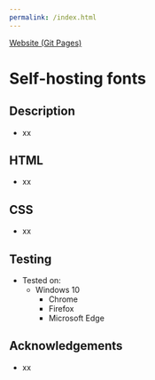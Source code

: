 ```yaml
---
permalink: /index.html
---
```


[Website (Git Pages)](https://chrisnajman.github.io/self-hosting-fonts)

# Self-hosting fonts

## Description

- xx

## HTML

- xx

## CSS

- xx

## Testing

- Tested on:
  - Windows 10
    - Chrome
    - Firefox
    - Microsoft Edge

## Acknowledgements

- xx
